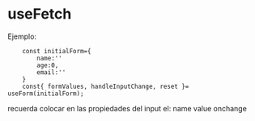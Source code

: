 # useFetch

Ejemplo:
```
    const initialForm={
        name:''
        age:0,
        email:''
    }
    const{ formValues, handleInputChange, reset }= useForm(initialForm);

```
recuerda colocar en las propiedades del input el:
name
value
onchange

